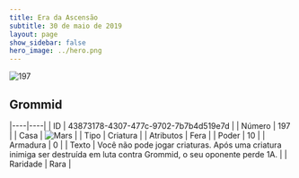 ```yaml
---
title: Era da Ascensão
subtitle: 30 de maio de 2019
layout: page
show_sidebar: false
hero_image: ../hero.png
---
```


![197](https://cdn.keyforgegame.com/media/card_front/pt/435_197_7F23QGGWPW5F_pt.png)

## Grommid

|----|----|
| ID | 43873178-4307-477c-9702-7b7b4d519e7d |
| Número | 197 |
| Casa | ![Mars](https://archonarcana.com/images/thumb/d/de/Mars.png/22px-Mars.png "Marte") |
| Tipo | Criatura |
| Atributos | Fera |
| Poder | 10 |
| Armadura | 0 |
| Texto | Você não pode jogar criaturas. Após uma criatura inimiga ser destruída em luta contra Grommid, o seu oponente perde 1A. |
| Raridade | Rara |
